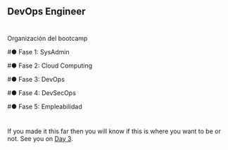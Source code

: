 




## DevOps Engineer
#
#

Organización del bootcamp

#● Fase 1: SysAdmin

#● Fase 2: Cloud Computing

#● Fase 3: DevOps

#● Fase 4: DevSecOps

#● Fase 5: Empleabilidad

#
#
#
#




If you made it this far then you will know if this is where you want to be or not. See you on [Day 3](day03.md).  



